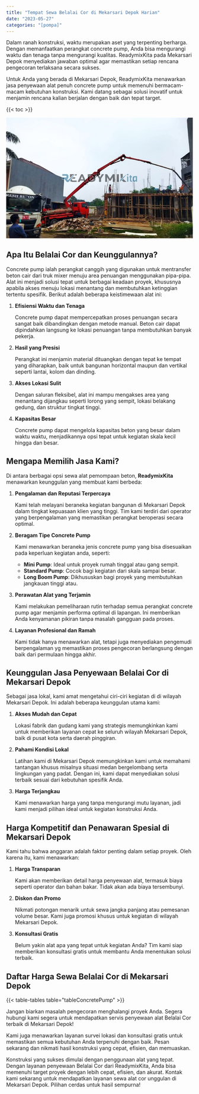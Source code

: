 ```yaml
---
title: "Tempat Sewa Belalai Cor di Mekarsari Depok Harian"
date: "2023-05-27"
categories: "[pompa]"
---
```


Dalam ranah konstruksi, waktu merupakan aset yang terpenting berharga. Dengan memanfaatkan perangkat concrete pump, Anda bisa mengurangi waktu dan tenaga tanpa mengurangi kualitas. ReadymixKita pada Mekarsari Depok menyediakan jawaban optimal agar memastikan setiap rencana pengecoran terlaksana secara sukses.

Untuk Anda yang berada di Mekarsari Depok, ReadymixKita menawarkan jasa penyewaan alat penuh concrete pump untuk memenuhi bermacam-macam kebutuhan konstruksi. Kami datang sebagai solusi inovatif untuk menjamin rencana kalian berjalan dengan baik dan tepat target.

{{< toc >}}

![Tempat Sewa Belalai Cor di Mekarsari Depok Harian](/images/pompa/sewa-pompa-16.jpg)

## Apa Itu Belalai Cor dan Keunggulannya?

Concrete pump ialah perangkat canggih yang digunakan untuk mentransfer beton cair dari truk mixer menuju area penuangan menggunakan pipa-pipa. Alat ini menjadi solusi tepat untuk berbagai keadaan proyek, khususnya apabila akses menuju lokasi menantang dan membutuhkan ketinggian tertentu spesifik. Berikut adalah beberapa keistimewaan alat ini:

1. **Efisiensi Waktu dan Tenaga**

   Concrete pump dapat mempercepatkan proses penuangan secara sangat baik dibandingkan dengan metode manual. Beton cair dapat dipindahkan langsung ke lokasi penuangan tanpa membutuhkan banyak pekerja.

2. **Hasil yang Presisi**

   Perangkat ini menjamin material dituangkan dengan tepat ke tempat yang diharapkan, baik untuk bangunan horizontal maupun dan vertikal seperti lantai, kolom dan dinding.

3. **Akses Lokasi Sulit**

   Dengan saluran fleksibel, alat ini mampu mengakses area yang menantang dijangkau seperti lorong yang sempit, lokasi belakang gedung, dan struktur tingkat tinggi.

4. **Kapasitas Besar**

   Concrete pump dapat mengelola kapasitas beton yang besar dalam waktu waktu, menjadikannya opsi tepat untuk kegiatan skala kecil hingga dan besar.

## Mengapa Memilih Jasa Kami?

Di antara berbagai opsi sewa alat pemompaan beton, **ReadymixKita** menawarkan keunggulan yang membuat kami berbeda:

1. **Pengalaman dan Reputasi Terpercaya**

   Kami telah melayani beraneka kegiatan bangunan di Mekarsari Depok dalam tingkat kepuasaan klien yang tinggi. Tim kami terdiri dari operator yang berpengalaman yang memastikan perangkat beroperasi secara optimal.

2. **Beragam Tipe Concrete Pump**

   Kami menawarkan beraneka jenis concrete pump yang bisa disesuaikan pada keperluan kegiatan anda, seperti:
   - **Mini Pump**: Ideal untuk proyek rumah tinggal atau gang sempit.
   - **Standard Pump**: Cocok bagi kegiatan dari skala sampai besar.
   - **Long Boom Pump**: Dikhususkan bagi proyek yang membutuhkan jangkauan tinggi atau.

3. **Perawatan Alat yang Terjamin**

   Kami melakukan pemeliharaan rutin terhadap semua perangkat concrete pump agar menjamin performa optimal di lapangan. Ini memberikan Anda kenyamanan pikiran tanpa masalah gangguan pada proses.

4. **Layanan Profesional dan Ramah**

   Kami tidak hanya menawarkan alat, tetapi juga menyediakan pengemudi berpengalaman yg memastikan proses pengecoran berlangsung dengan baik dari permulaan hingga akhir.

## Keunggulan Jasa Penyewaan Belalai Cor di Mekarsari Depok

Sebagai jasa lokal, kami amat mengetahui ciri-ciri kegiatan di di wilayah Mekarsari Depok. Ini adalah beberapa keunggulan utama kami:

1. **Akses Mudah dan Cepat**

   Lokasi fabrik dan gudang kami yang strategis memungkinkan kami untuk memberikan layanan cepat ke seluruh wilayah Mekarsari Depok, baik di pusat kota serta daerah pinggiran.

2. **Pahami Kondisi Lokal**

   Latihan kami di Mekarsari Depok memungkinkan kami untuk memahami tantangan khusus misalnya situasi medan bergelombang serta lingkungan yang padat. Dengan ini, kami dapat menyediakan solusi terbaik sesuai dari kebutuhan spesifik Anda.

3. **Harga Terjangkau**

   Kami menawarkan harga yang tanpa mengurangi mutu layanan, jadi kami menjadi pilihan ideal untuk kegiatan konstruksi Anda.

## Harga Kompetitif dan Penawaran Spesial di Mekarsari Depok

Kami tahu bahwa anggaran adalah faktor penting dalam setiap proyek. Oleh karena itu, kami menawarkan:

1. **Harga Transparan**

   Kami akan memberikan detail harga penyewaan alat, termasuk biaya seperti operator dan bahan bakar. Tidak akan ada biaya tersembunyi.

2. **Diskon dan Promo**

   Nikmati potongan menarik untuk sewa jangka panjang atau pemesanan volume besar. Kami juga promosi khusus untuk kegiatan di wilayah Mekarsari Depok.

3. **Konsultasi Gratis**

   Belum yakin alat apa yang tepat untuk kegiatan Anda? Tim kami siap memberikan konsultasi gratis untuk membantu Anda menentukan solusi terbaik.

## Daftar Harga Sewa Belalai Cor di Mekarsari Depok

{{< table-tables table="tableConcretePump" >}}

Jangan biarkan masalah pengecoran menghalangi proyek Anda. Segera hubungi kami segera untuk mendapatkan servis penyewaan alat Belalai Cor terbaik di Mekarsari Depok!

Kami juga menawarkan layanan survei lokasi dan konsultasi gratis untuk memastikan semua kebutuhan Anda terpenuhi dengan baik. Pesan sekarang dan nikmati hasil konstruksi yang cepat, efisien, dan memuaskan.

Konstruksi yang sukses dimulai dengan penggunaan alat yang tepat. Dengan layanan penyewaan Belalai Cor dari ReadymixKita, Anda bisa memenuhi target proyek dengan lebih cepat, efisien, dan akurat. Kontak kami sekarang untuk mendapatkan layanan sewa alat cor unggulan di Mekarsari Depok. Pilihan cerdas untuk hasil sempurna!